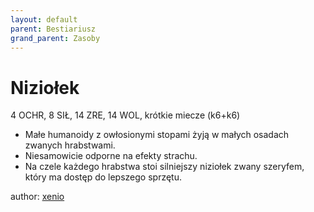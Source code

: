 ```yaml
---
layout: default
parent: Bestiariusz
grand_parent: Zasoby
---
```


# Niziołek

4 OCHR, 8 SIŁ, 14 ZRE, 14 WOL, krótkie miecze (k6+k6)

- Małe humanoidy z owłosionymi stopami żyją w małych osadach zwanych hrabstwami.
- Niesamowicie odporne na efekty strachu.
- Na czele każdego hrabstwa stoi silniejszy niziołek zwany szeryfem, który ma dostęp do lepszego sprzętu.

author: [xenio](https://xenioinabottle.blogspot.com)
